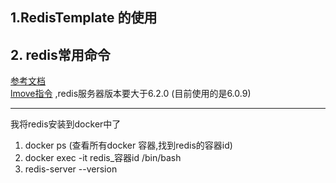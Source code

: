 ## 1.RedisTemplate 的使用
## 2. redis常用命令
 [参考文档](https://redis.com.cn/commands.html) <br>
 [lmove指令](https://redis.com.cn/commands/lmove.html) ,redis服务器版本要大于6.2.0 (目前使用的是6.0.9)

<hr>
我将redis安装到docker中了<br>

1. docker ps (查看所有docker 容器,找到redis的容器id)
2. docker exec -it redis_容器id /bin/bash
3. redis-server --version
